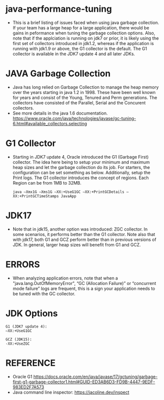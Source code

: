 # java-performance-tuning

- This is a brief listing of issues faced when using java garbage collection. If your team has a large heap for a large application, there would be gains in peformance when tuning the garbage collection options. Also, note that if the applciation is running on jdk7 or prior, it is likely using the first set of collectors introduced in jdk1.2, whereas if the application is running with jdk1.9 or above, the G1 collector is the default. The G1 collector is available in the JDK7 update 4 and all later JDKs.

# JAVA Garbage Collection

- Java has long relied on Garbage Collection to manage the heap memory over the years starting in java 1.2 in 1998. These have been well known for years and consist of the Young, Tenured and Perm generations. The collectors have consisted of the Parallel, Serial and the Concurent collectors.
- See more details in the java 1.6 documentation.
  https://www.oracle.com/java/technologies/javase/gc-tuning-6.html#available_collectors.selecting

# G1 Collector
- Starting in JDK7 update 4, Oracle introduced the G1 (Garbage First) collector. The idea here being to setup your minimum and maximum heap sizes and let the garbage collection do its job. For starters, the configuration can be set something as below. Additionally, setup the Print logs. The G1 collector introduces the concept of regions. Each Region can be from 1MB to 32MB.
  ~~~
  java –Xmx1G –Xms1G –XX:+UseG1GC –XX:+PrintGCDetails –XX:+PrintGCTimeStamps JavaApp
  ~~~
# JDK17
  - Note that in jdk15, another option was introduced: ZGC collector. In some scenarios, it performs better than the G1 collector. Note also that with jdk17, both G1 and GCZ perform better than in previous versions of JDK. In general, larger heap sizes will benefit from G1 and GCZ.

# ERRORS

- When analyzing application errors, note that when a "java.lang.OutOfMemoryError",  “GC (Allocation Failure)” or “concurrent mode failure” logs are frequent, this is a sign your application needs to be tuned with the GC collector.

# JDK Options
~~~
G1 (JDK7 update 4):
–XX:+UseG1GC

GCZ (JDK15):
-XX:+UseZGC
~~~

# REFERENCE
- Oracle G1
  https://docs.oracle.com/en/java/javase/17/gctuning/garbage-first-g1-garbage-collector1.html#GUID-ED3AB6D3-FD9B-4447-9EDF-983ED2F7A573
- Java command line inspector:
  https://jacoline.dev/inspect
